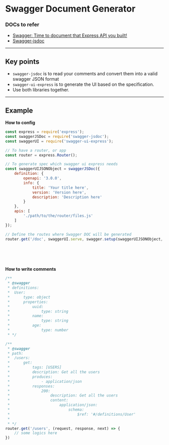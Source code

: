 # Swagger Document Generator

### DOCs to refer
- [Swagger: Time to document that Express API you built!](https://levelup.gitconnected.com/swagger-time-to-document-that-express-api-you-built-9b8faaeae563)
- [Swagger-jsdoc](https://github.com/Surnet/swagger-jsdoc/blob/master/docs/GETTING-STARTED.md)

-----
## Key points
- `swagger-jsdoc` is to read your comments and convert them into a valid swagger JSON format
- `swagger-ui-express` is to generate the UI based on the specification. 
- Use both libraries together.

-----
## Example 
**How to config**  
```javascript
const express = require('express');
const swaggerJSDoc = require('swagger-jsdoc');
const swaggerUI = require('swagger-ui-express');

// To have a router, or app
const router = express.Router();

// To generate spec which swagger ui express needs
const swaggerUIJSONObject = swaggerJSDoc({
    definition: {
        openapi: '3.0.0',
        info: {
            title: 'Your title here',
            version: 'Version here',
            description: 'Description here'
        }
    },
    apis: [
        './path/to/the/router/files.js'
    ]
});

// Define the routes where Swagger DOC will be generated
router.get('/doc', swaggerUI.serve, swagger.setup(swaggerUIJSONObject, { explorer: true }));
```

<br />
<br />
<br />

**How to write comments**
```javascript
/**
 * @swagger
 * definitions:
 *  User:
 *      type: object
 *      properties:
 *          uuid:
 *              type: string
 *          name:
 *              type: string
 *          age:
 *              type: number
 * */

/**
 * @swagger
 * path:
 *  /users:
 *      get:
 *          tags: [USERS]
 *          description: Get all the users
 *          produces:
 *              - application/json
 *          responses:
 *              200:
 *                  description: Get all the users
 *                  content:
 *                      application/json:
 *                          schema:
 *                              $ref: '#/definitions/User'
 *      
 * */
router.get('/users', (request, response, next) => {
    // some logics here
})
```